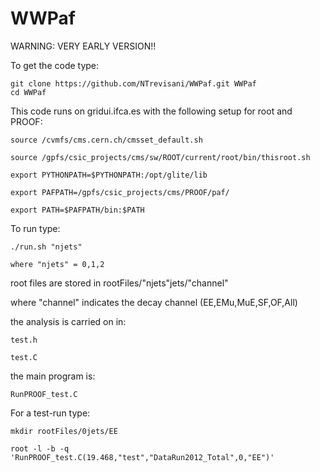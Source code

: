 # WWPaf

WARNING: VERY EARLY VERSION!!

To get the code type:

 ~~~~~~~~~~~~~~~~~~~~~~~~~~~~~~~~~~~~~~~~~~~~~~~~~~~~~~~~~~~~~~~~~~~~~~~~~~~~~
git clone https://github.com/NTrevisani/WWPaf.git WWPaf
cd WWPaf
 ~~~~~~~~~~~~~~~~~~~~~~~~~~~~~~~~~~~~~~~~~~~~~~~~~~~~~~~~~~~~~~~~~~~~~~~~~~~~~

 This code runs on gridui.ifca.es with the following setup for root and PROOF:

 ~~~~~~~~~~~~~~~~~~~~~~~~~~~~~~~~~~~~~~~~~~~~~~~~~~~~~~~~~~~~~~~~~~~~~~~~~~~~~
source /cvmfs/cms.cern.ch/cmsset_default.sh

source /gpfs/csic_projects/cms/sw/ROOT/current/root/bin/thisroot.sh

export PYTHONPATH=$PYTHONPATH:/opt/glite/lib

export PAFPATH=/gpfs/csic_projects/cms/PROOF/paf/

export PATH=$PAFPATH/bin:$PATH
 ~~~~~~~~~~~~~~~~~~~~~~~~~~~~~~~~~~~~~~~~~~~~~~~~~~~~~~~~~~~~~~~~~~~~~~~~~~~~~

 To run type: 

 ~~~~~~~~~~~~~~~~~~~~~~~~~~~~~~~~~~~~~~~~~~~~~~~~~~~~~~~~~~~~~~~~~~~~~~~~~~~~~
./run.sh "njets"

where "njets" = 0,1,2
 ~~~~~~~~~~~~~~~~~~~~~~~~~~~~~~~~~~~~~~~~~~~~~~~~~~~~~~~~~~~~~~~~~~~~~~~~~~~~~

 root files are stored in rootFiles/"njets"jets/"channel"

 where "channel" indicates the decay channel (EE,EMu,MuE,SF,OF,All)

 the analysis is carried on in:

 ~~~~~~~~~~~~~~~~~~~~~~~~~~~~~~~~~~~~~~~~~~~~~~~~~~~~~~~~~~~~~~~~~~~~~~~~~~~~~
test.h

test.C
 ~~~~~~~~~~~~~~~~~~~~~~~~~~~~~~~~~~~~~~~~~~~~~~~~~~~~~~~~~~~~~~~~~~~~~~~~~~~~~

 the main program is:

 ~~~~~~~~~~~~~~~~~~~~~~~~~~~~~~~~~~~~~~~~~~~~~~~~~~~~~~~~~~~~~~~~~~~~~~~~~~~~~
RunPROOF_test.C
 ~~~~~~~~~~~~~~~~~~~~~~~~~~~~~~~~~~~~~~~~~~~~~~~~~~~~~~~~~~~~~~~~~~~~~~~~~~~~~

 For a test-run type:

 ~~~~~~~~~~~~~~~~~~~~~~~~~~~~~~~~~~~~~~~~~~~~~~~~~~~~~~~~~~~~~~~~~~~~~~~~~~~~~
mkdir rootFiles/0jets/EE

root -l -b -q 'RunPROOF_test.C(19.468,"test","DataRun2012_Total",0,"EE")'
 ~~~~~~~~~~~~~~~~~~~~~~~~~~~~~~~~~~~~~~~~~~~~~~~~~~~~~~~~~~~~~~~~~~~~~~~~~~~~~